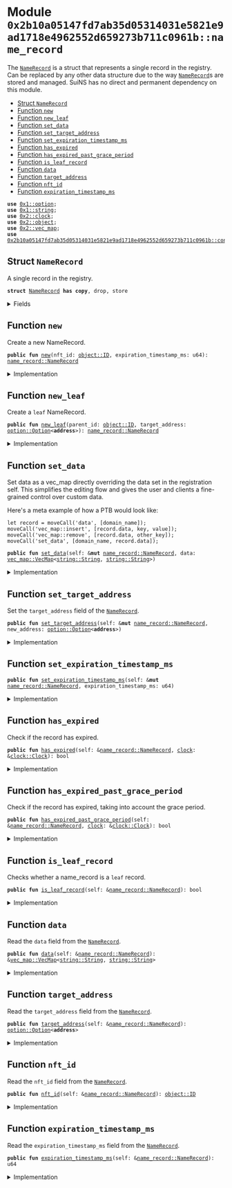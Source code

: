 
<a name="0x2b10a05147fd7ab35d05314031e5821e9ad1718e4962552d659273b711c0961b_name_record"></a>

# Module `0x2b10a05147fd7ab35d05314031e5821e9ad1718e4962552d659273b711c0961b::name_record`

The <code><a href="name_record.md#0x2b10a05147fd7ab35d05314031e5821e9ad1718e4962552d659273b711c0961b_name_record_NameRecord">NameRecord</a></code> is a struct that represents a single record in the registry.
Can be replaced by any other data structure due to the way <code><a href="name_record.md#0x2b10a05147fd7ab35d05314031e5821e9ad1718e4962552d659273b711c0961b_name_record_NameRecord">NameRecord</a></code>s are
stored and managed. SuiNS has no direct and permanent dependency on this
module.


-  [Struct `NameRecord`](#0x2b10a05147fd7ab35d05314031e5821e9ad1718e4962552d659273b711c0961b_name_record_NameRecord)
-  [Function `new`](#0x2b10a05147fd7ab35d05314031e5821e9ad1718e4962552d659273b711c0961b_name_record_new)
-  [Function `new_leaf`](#0x2b10a05147fd7ab35d05314031e5821e9ad1718e4962552d659273b711c0961b_name_record_new_leaf)
-  [Function `set_data`](#0x2b10a05147fd7ab35d05314031e5821e9ad1718e4962552d659273b711c0961b_name_record_set_data)
-  [Function `set_target_address`](#0x2b10a05147fd7ab35d05314031e5821e9ad1718e4962552d659273b711c0961b_name_record_set_target_address)
-  [Function `set_expiration_timestamp_ms`](#0x2b10a05147fd7ab35d05314031e5821e9ad1718e4962552d659273b711c0961b_name_record_set_expiration_timestamp_ms)
-  [Function `has_expired`](#0x2b10a05147fd7ab35d05314031e5821e9ad1718e4962552d659273b711c0961b_name_record_has_expired)
-  [Function `has_expired_past_grace_period`](#0x2b10a05147fd7ab35d05314031e5821e9ad1718e4962552d659273b711c0961b_name_record_has_expired_past_grace_period)
-  [Function `is_leaf_record`](#0x2b10a05147fd7ab35d05314031e5821e9ad1718e4962552d659273b711c0961b_name_record_is_leaf_record)
-  [Function `data`](#0x2b10a05147fd7ab35d05314031e5821e9ad1718e4962552d659273b711c0961b_name_record_data)
-  [Function `target_address`](#0x2b10a05147fd7ab35d05314031e5821e9ad1718e4962552d659273b711c0961b_name_record_target_address)
-  [Function `nft_id`](#0x2b10a05147fd7ab35d05314031e5821e9ad1718e4962552d659273b711c0961b_name_record_nft_id)
-  [Function `expiration_timestamp_ms`](#0x2b10a05147fd7ab35d05314031e5821e9ad1718e4962552d659273b711c0961b_name_record_expiration_timestamp_ms)


<pre><code><b>use</b> <a href="dependencies/move-stdlib/option.md#0x1_option">0x1::option</a>;
<b>use</b> <a href="dependencies/move-stdlib/string.md#0x1_string">0x1::string</a>;
<b>use</b> <a href="dependencies/sui-framework/clock.md#0x2_clock">0x2::clock</a>;
<b>use</b> <a href="dependencies/sui-framework/object.md#0x2_object">0x2::object</a>;
<b>use</b> <a href="dependencies/sui-framework/vec_map.md#0x2_vec_map">0x2::vec_map</a>;
<b>use</b> <a href="constants.md#0x2b10a05147fd7ab35d05314031e5821e9ad1718e4962552d659273b711c0961b_constants">0x2b10a05147fd7ab35d05314031e5821e9ad1718e4962552d659273b711c0961b::constants</a>;
</code></pre>



<a name="0x2b10a05147fd7ab35d05314031e5821e9ad1718e4962552d659273b711c0961b_name_record_NameRecord"></a>

## Struct `NameRecord`

A single record in the registry.


<pre><code><b>struct</b> <a href="name_record.md#0x2b10a05147fd7ab35d05314031e5821e9ad1718e4962552d659273b711c0961b_name_record_NameRecord">NameRecord</a> <b>has</b> <b>copy</b>, drop, store
</code></pre>



<details>
<summary>Fields</summary>


<dl>
<dt>
<code>nft_id: <a href="dependencies/sui-framework/object.md#0x2_object_ID">object::ID</a></code>
</dt>
<dd>
 The ID of the <code>SuinsRegistration</code> assigned to this record.

 The owner of the corrisponding <code>SuinsRegistration</code> has the rights to
 be able to change and adjust the <code>target_address</code> of this domain.

 It is possible that the ID changes if the record expires and is
 purchased by someone else.
</dd>
<dt>
<code>expiration_timestamp_ms: u64</code>
</dt>
<dd>
 Timestamp in milliseconds when the record expires.
</dd>
<dt>
<code>target_address: <a href="dependencies/move-stdlib/option.md#0x1_option_Option">option::Option</a>&lt;<b>address</b>&gt;</code>
</dt>
<dd>
 The target address that this domain points to
</dd>
<dt>
<code>data: <a href="dependencies/sui-framework/vec_map.md#0x2_vec_map_VecMap">vec_map::VecMap</a>&lt;<a href="dependencies/move-stdlib/string.md#0x1_string_String">string::String</a>, <a href="dependencies/move-stdlib/string.md#0x1_string_String">string::String</a>&gt;</code>
</dt>
<dd>
 Additional data which may be stored in a record
</dd>
</dl>


</details>

<a name="0x2b10a05147fd7ab35d05314031e5821e9ad1718e4962552d659273b711c0961b_name_record_new"></a>

## Function `new`

Create a new NameRecord.


<pre><code><b>public</b> <b>fun</b> <a href="name_record.md#0x2b10a05147fd7ab35d05314031e5821e9ad1718e4962552d659273b711c0961b_name_record_new">new</a>(nft_id: <a href="dependencies/sui-framework/object.md#0x2_object_ID">object::ID</a>, expiration_timestamp_ms: u64): <a href="name_record.md#0x2b10a05147fd7ab35d05314031e5821e9ad1718e4962552d659273b711c0961b_name_record_NameRecord">name_record::NameRecord</a>
</code></pre>



<details>
<summary>Implementation</summary>


<pre><code><b>public</b> <b>fun</b> <a href="name_record.md#0x2b10a05147fd7ab35d05314031e5821e9ad1718e4962552d659273b711c0961b_name_record_new">new</a>(
    nft_id: ID,
    expiration_timestamp_ms: u64,
): <a href="name_record.md#0x2b10a05147fd7ab35d05314031e5821e9ad1718e4962552d659273b711c0961b_name_record_NameRecord">NameRecord</a> {
    <a href="name_record.md#0x2b10a05147fd7ab35d05314031e5821e9ad1718e4962552d659273b711c0961b_name_record_NameRecord">NameRecord</a> {
        nft_id,
        expiration_timestamp_ms,
        target_address: <a href="dependencies/move-stdlib/option.md#0x1_option_none">option::none</a>(),
        data: <a href="dependencies/sui-framework/vec_map.md#0x2_vec_map_empty">vec_map::empty</a>(),
    }
}
</code></pre>



</details>

<a name="0x2b10a05147fd7ab35d05314031e5821e9ad1718e4962552d659273b711c0961b_name_record_new_leaf"></a>

## Function `new_leaf`

Create a <code>leaf</code> NameRecord.


<pre><code><b>public</b> <b>fun</b> <a href="name_record.md#0x2b10a05147fd7ab35d05314031e5821e9ad1718e4962552d659273b711c0961b_name_record_new_leaf">new_leaf</a>(parent_id: <a href="dependencies/sui-framework/object.md#0x2_object_ID">object::ID</a>, target_address: <a href="dependencies/move-stdlib/option.md#0x1_option_Option">option::Option</a>&lt;<b>address</b>&gt;): <a href="name_record.md#0x2b10a05147fd7ab35d05314031e5821e9ad1718e4962552d659273b711c0961b_name_record_NameRecord">name_record::NameRecord</a>
</code></pre>



<details>
<summary>Implementation</summary>


<pre><code><b>public</b> <b>fun</b> <a href="name_record.md#0x2b10a05147fd7ab35d05314031e5821e9ad1718e4962552d659273b711c0961b_name_record_new_leaf">new_leaf</a>(
    parent_id: ID,
    target_address: Option&lt;<b>address</b>&gt;
): <a href="name_record.md#0x2b10a05147fd7ab35d05314031e5821e9ad1718e4962552d659273b711c0961b_name_record_NameRecord">NameRecord</a> {
    <a href="name_record.md#0x2b10a05147fd7ab35d05314031e5821e9ad1718e4962552d659273b711c0961b_name_record_NameRecord">NameRecord</a> {
        nft_id: parent_id,
        expiration_timestamp_ms: <a href="constants.md#0x2b10a05147fd7ab35d05314031e5821e9ad1718e4962552d659273b711c0961b_constants_leaf_expiration_timestamp">constants::leaf_expiration_timestamp</a>(),
        target_address,
        data: <a href="dependencies/sui-framework/vec_map.md#0x2_vec_map_empty">vec_map::empty</a>()
    }
}
</code></pre>



</details>

<a name="0x2b10a05147fd7ab35d05314031e5821e9ad1718e4962552d659273b711c0961b_name_record_set_data"></a>

## Function `set_data`

Set data as a vec_map directly overriding the data set in the
registration self. This simplifies the editing flow and gives
the user and clients a fine-grained control over custom data.

Here's a meta example of how a PTB would look like:
```
let record = moveCall('data', [domain_name]);
moveCall('vec_map::insert', [record.data, key, value]);
moveCall('vec_map::remove', [record.data, other_key]);
moveCall('set_data', [domain_name, record.data]);
```


<pre><code><b>public</b> <b>fun</b> <a href="name_record.md#0x2b10a05147fd7ab35d05314031e5821e9ad1718e4962552d659273b711c0961b_name_record_set_data">set_data</a>(self: &<b>mut</b> <a href="name_record.md#0x2b10a05147fd7ab35d05314031e5821e9ad1718e4962552d659273b711c0961b_name_record_NameRecord">name_record::NameRecord</a>, data: <a href="dependencies/sui-framework/vec_map.md#0x2_vec_map_VecMap">vec_map::VecMap</a>&lt;<a href="dependencies/move-stdlib/string.md#0x1_string_String">string::String</a>, <a href="dependencies/move-stdlib/string.md#0x1_string_String">string::String</a>&gt;)
</code></pre>



<details>
<summary>Implementation</summary>


<pre><code><b>public</b> <b>fun</b> <a href="name_record.md#0x2b10a05147fd7ab35d05314031e5821e9ad1718e4962552d659273b711c0961b_name_record_set_data">set_data</a>(self: &<b>mut</b> <a href="name_record.md#0x2b10a05147fd7ab35d05314031e5821e9ad1718e4962552d659273b711c0961b_name_record_NameRecord">NameRecord</a>, data: VecMap&lt;String, String&gt;) {
    self.data = data;
}
</code></pre>



</details>

<a name="0x2b10a05147fd7ab35d05314031e5821e9ad1718e4962552d659273b711c0961b_name_record_set_target_address"></a>

## Function `set_target_address`

Set the <code>target_address</code> field of the <code><a href="name_record.md#0x2b10a05147fd7ab35d05314031e5821e9ad1718e4962552d659273b711c0961b_name_record_NameRecord">NameRecord</a></code>.


<pre><code><b>public</b> <b>fun</b> <a href="name_record.md#0x2b10a05147fd7ab35d05314031e5821e9ad1718e4962552d659273b711c0961b_name_record_set_target_address">set_target_address</a>(self: &<b>mut</b> <a href="name_record.md#0x2b10a05147fd7ab35d05314031e5821e9ad1718e4962552d659273b711c0961b_name_record_NameRecord">name_record::NameRecord</a>, new_address: <a href="dependencies/move-stdlib/option.md#0x1_option_Option">option::Option</a>&lt;<b>address</b>&gt;)
</code></pre>



<details>
<summary>Implementation</summary>


<pre><code><b>public</b> <b>fun</b> <a href="name_record.md#0x2b10a05147fd7ab35d05314031e5821e9ad1718e4962552d659273b711c0961b_name_record_set_target_address">set_target_address</a>(self: &<b>mut</b> <a href="name_record.md#0x2b10a05147fd7ab35d05314031e5821e9ad1718e4962552d659273b711c0961b_name_record_NameRecord">NameRecord</a>, new_address: Option&lt;<b>address</b>&gt;) {
    self.target_address = new_address;
}
</code></pre>



</details>

<a name="0x2b10a05147fd7ab35d05314031e5821e9ad1718e4962552d659273b711c0961b_name_record_set_expiration_timestamp_ms"></a>

## Function `set_expiration_timestamp_ms`



<pre><code><b>public</b> <b>fun</b> <a href="name_record.md#0x2b10a05147fd7ab35d05314031e5821e9ad1718e4962552d659273b711c0961b_name_record_set_expiration_timestamp_ms">set_expiration_timestamp_ms</a>(self: &<b>mut</b> <a href="name_record.md#0x2b10a05147fd7ab35d05314031e5821e9ad1718e4962552d659273b711c0961b_name_record_NameRecord">name_record::NameRecord</a>, expiration_timestamp_ms: u64)
</code></pre>



<details>
<summary>Implementation</summary>


<pre><code><b>public</b> <b>fun</b> <a href="name_record.md#0x2b10a05147fd7ab35d05314031e5821e9ad1718e4962552d659273b711c0961b_name_record_set_expiration_timestamp_ms">set_expiration_timestamp_ms</a>(
    self: &<b>mut</b> <a href="name_record.md#0x2b10a05147fd7ab35d05314031e5821e9ad1718e4962552d659273b711c0961b_name_record_NameRecord">NameRecord</a>,
    expiration_timestamp_ms: u64,
) {
    self.expiration_timestamp_ms = expiration_timestamp_ms;
}
</code></pre>



</details>

<a name="0x2b10a05147fd7ab35d05314031e5821e9ad1718e4962552d659273b711c0961b_name_record_has_expired"></a>

## Function `has_expired`

Check if the record has expired.


<pre><code><b>public</b> <b>fun</b> <a href="name_record.md#0x2b10a05147fd7ab35d05314031e5821e9ad1718e4962552d659273b711c0961b_name_record_has_expired">has_expired</a>(self: &<a href="name_record.md#0x2b10a05147fd7ab35d05314031e5821e9ad1718e4962552d659273b711c0961b_name_record_NameRecord">name_record::NameRecord</a>, <a href="dependencies/sui-framework/clock.md#0x2_clock">clock</a>: &<a href="dependencies/sui-framework/clock.md#0x2_clock_Clock">clock::Clock</a>): bool
</code></pre>



<details>
<summary>Implementation</summary>


<pre><code><b>public</b> <b>fun</b> <a href="name_record.md#0x2b10a05147fd7ab35d05314031e5821e9ad1718e4962552d659273b711c0961b_name_record_has_expired">has_expired</a>(self: &<a href="name_record.md#0x2b10a05147fd7ab35d05314031e5821e9ad1718e4962552d659273b711c0961b_name_record_NameRecord">NameRecord</a>, <a href="dependencies/sui-framework/clock.md#0x2_clock">clock</a>: &Clock): bool {
    self.<a href="name_record.md#0x2b10a05147fd7ab35d05314031e5821e9ad1718e4962552d659273b711c0961b_name_record_expiration_timestamp_ms">expiration_timestamp_ms</a> &lt; timestamp_ms(<a href="dependencies/sui-framework/clock.md#0x2_clock">clock</a>)
}
</code></pre>



</details>

<a name="0x2b10a05147fd7ab35d05314031e5821e9ad1718e4962552d659273b711c0961b_name_record_has_expired_past_grace_period"></a>

## Function `has_expired_past_grace_period`

Check if the record has expired, taking into account the grace period.


<pre><code><b>public</b> <b>fun</b> <a href="name_record.md#0x2b10a05147fd7ab35d05314031e5821e9ad1718e4962552d659273b711c0961b_name_record_has_expired_past_grace_period">has_expired_past_grace_period</a>(self: &<a href="name_record.md#0x2b10a05147fd7ab35d05314031e5821e9ad1718e4962552d659273b711c0961b_name_record_NameRecord">name_record::NameRecord</a>, <a href="dependencies/sui-framework/clock.md#0x2_clock">clock</a>: &<a href="dependencies/sui-framework/clock.md#0x2_clock_Clock">clock::Clock</a>): bool
</code></pre>



<details>
<summary>Implementation</summary>


<pre><code><b>public</b> <b>fun</b> <a href="name_record.md#0x2b10a05147fd7ab35d05314031e5821e9ad1718e4962552d659273b711c0961b_name_record_has_expired_past_grace_period">has_expired_past_grace_period</a>(self: &<a href="name_record.md#0x2b10a05147fd7ab35d05314031e5821e9ad1718e4962552d659273b711c0961b_name_record_NameRecord">NameRecord</a>, <a href="dependencies/sui-framework/clock.md#0x2_clock">clock</a>: &Clock): bool {
    (self.expiration_timestamp_ms + <a href="constants.md#0x2b10a05147fd7ab35d05314031e5821e9ad1718e4962552d659273b711c0961b_constants_grace_period_ms">constants::grace_period_ms</a>()) &lt; timestamp_ms(<a href="dependencies/sui-framework/clock.md#0x2_clock">clock</a>)
}
</code></pre>



</details>

<a name="0x2b10a05147fd7ab35d05314031e5821e9ad1718e4962552d659273b711c0961b_name_record_is_leaf_record"></a>

## Function `is_leaf_record`

Checks whether a name_record is a <code>leaf</code> record.


<pre><code><b>public</b> <b>fun</b> <a href="name_record.md#0x2b10a05147fd7ab35d05314031e5821e9ad1718e4962552d659273b711c0961b_name_record_is_leaf_record">is_leaf_record</a>(self: &<a href="name_record.md#0x2b10a05147fd7ab35d05314031e5821e9ad1718e4962552d659273b711c0961b_name_record_NameRecord">name_record::NameRecord</a>): bool
</code></pre>



<details>
<summary>Implementation</summary>


<pre><code><b>public</b> <b>fun</b> <a href="name_record.md#0x2b10a05147fd7ab35d05314031e5821e9ad1718e4962552d659273b711c0961b_name_record_is_leaf_record">is_leaf_record</a>(self: &<a href="name_record.md#0x2b10a05147fd7ab35d05314031e5821e9ad1718e4962552d659273b711c0961b_name_record_NameRecord">NameRecord</a>): bool {
    self.expiration_timestamp_ms == <a href="constants.md#0x2b10a05147fd7ab35d05314031e5821e9ad1718e4962552d659273b711c0961b_constants_leaf_expiration_timestamp">constants::leaf_expiration_timestamp</a>()
}
</code></pre>



</details>

<a name="0x2b10a05147fd7ab35d05314031e5821e9ad1718e4962552d659273b711c0961b_name_record_data"></a>

## Function `data`

Read the <code>data</code> field from the <code><a href="name_record.md#0x2b10a05147fd7ab35d05314031e5821e9ad1718e4962552d659273b711c0961b_name_record_NameRecord">NameRecord</a></code>.


<pre><code><b>public</b> <b>fun</b> <a href="name_record.md#0x2b10a05147fd7ab35d05314031e5821e9ad1718e4962552d659273b711c0961b_name_record_data">data</a>(self: &<a href="name_record.md#0x2b10a05147fd7ab35d05314031e5821e9ad1718e4962552d659273b711c0961b_name_record_NameRecord">name_record::NameRecord</a>): &<a href="dependencies/sui-framework/vec_map.md#0x2_vec_map_VecMap">vec_map::VecMap</a>&lt;<a href="dependencies/move-stdlib/string.md#0x1_string_String">string::String</a>, <a href="dependencies/move-stdlib/string.md#0x1_string_String">string::String</a>&gt;
</code></pre>



<details>
<summary>Implementation</summary>


<pre><code><b>public</b> <b>fun</b> <a href="name_record.md#0x2b10a05147fd7ab35d05314031e5821e9ad1718e4962552d659273b711c0961b_name_record_data">data</a>(self: &<a href="name_record.md#0x2b10a05147fd7ab35d05314031e5821e9ad1718e4962552d659273b711c0961b_name_record_NameRecord">NameRecord</a>): &VecMap&lt;String, String&gt; { &self.data }
</code></pre>



</details>

<a name="0x2b10a05147fd7ab35d05314031e5821e9ad1718e4962552d659273b711c0961b_name_record_target_address"></a>

## Function `target_address`

Read the <code>target_address</code> field from the <code><a href="name_record.md#0x2b10a05147fd7ab35d05314031e5821e9ad1718e4962552d659273b711c0961b_name_record_NameRecord">NameRecord</a></code>.


<pre><code><b>public</b> <b>fun</b> <a href="name_record.md#0x2b10a05147fd7ab35d05314031e5821e9ad1718e4962552d659273b711c0961b_name_record_target_address">target_address</a>(self: &<a href="name_record.md#0x2b10a05147fd7ab35d05314031e5821e9ad1718e4962552d659273b711c0961b_name_record_NameRecord">name_record::NameRecord</a>): <a href="dependencies/move-stdlib/option.md#0x1_option_Option">option::Option</a>&lt;<b>address</b>&gt;
</code></pre>



<details>
<summary>Implementation</summary>


<pre><code><b>public</b> <b>fun</b> <a href="name_record.md#0x2b10a05147fd7ab35d05314031e5821e9ad1718e4962552d659273b711c0961b_name_record_target_address">target_address</a>(self: &<a href="name_record.md#0x2b10a05147fd7ab35d05314031e5821e9ad1718e4962552d659273b711c0961b_name_record_NameRecord">NameRecord</a>): Option&lt;<b>address</b>&gt; { self.target_address }
</code></pre>



</details>

<a name="0x2b10a05147fd7ab35d05314031e5821e9ad1718e4962552d659273b711c0961b_name_record_nft_id"></a>

## Function `nft_id`

Read the <code>nft_id</code> field from the <code><a href="name_record.md#0x2b10a05147fd7ab35d05314031e5821e9ad1718e4962552d659273b711c0961b_name_record_NameRecord">NameRecord</a></code>.


<pre><code><b>public</b> <b>fun</b> <a href="name_record.md#0x2b10a05147fd7ab35d05314031e5821e9ad1718e4962552d659273b711c0961b_name_record_nft_id">nft_id</a>(self: &<a href="name_record.md#0x2b10a05147fd7ab35d05314031e5821e9ad1718e4962552d659273b711c0961b_name_record_NameRecord">name_record::NameRecord</a>): <a href="dependencies/sui-framework/object.md#0x2_object_ID">object::ID</a>
</code></pre>



<details>
<summary>Implementation</summary>


<pre><code><b>public</b> <b>fun</b> <a href="name_record.md#0x2b10a05147fd7ab35d05314031e5821e9ad1718e4962552d659273b711c0961b_name_record_nft_id">nft_id</a>(self: &<a href="name_record.md#0x2b10a05147fd7ab35d05314031e5821e9ad1718e4962552d659273b711c0961b_name_record_NameRecord">NameRecord</a>): ID { self.nft_id }
</code></pre>



</details>

<a name="0x2b10a05147fd7ab35d05314031e5821e9ad1718e4962552d659273b711c0961b_name_record_expiration_timestamp_ms"></a>

## Function `expiration_timestamp_ms`

Read the <code>expiration_timestamp_ms</code> field from the <code><a href="name_record.md#0x2b10a05147fd7ab35d05314031e5821e9ad1718e4962552d659273b711c0961b_name_record_NameRecord">NameRecord</a></code>.


<pre><code><b>public</b> <b>fun</b> <a href="name_record.md#0x2b10a05147fd7ab35d05314031e5821e9ad1718e4962552d659273b711c0961b_name_record_expiration_timestamp_ms">expiration_timestamp_ms</a>(self: &<a href="name_record.md#0x2b10a05147fd7ab35d05314031e5821e9ad1718e4962552d659273b711c0961b_name_record_NameRecord">name_record::NameRecord</a>): u64
</code></pre>



<details>
<summary>Implementation</summary>


<pre><code><b>public</b> <b>fun</b> <a href="name_record.md#0x2b10a05147fd7ab35d05314031e5821e9ad1718e4962552d659273b711c0961b_name_record_expiration_timestamp_ms">expiration_timestamp_ms</a>(self: &<a href="name_record.md#0x2b10a05147fd7ab35d05314031e5821e9ad1718e4962552d659273b711c0961b_name_record_NameRecord">NameRecord</a>): u64 { self.expiration_timestamp_ms }
</code></pre>



</details>
